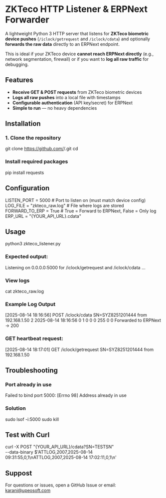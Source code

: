 # ZKTeco HTTP Listener & ERPNext Forwarder

A lightweight Python 3 HTTP server that listens for **ZKTeco biometric device pushes** (`/iclock/getrequest` and `/iclock/cdata`) and optionally **forwards the raw data** directly to an ERPNext endpoint.

This is ideal if your ZKTeco device **cannot reach ERPNext directly** (e.g., network segmentation, firewall) or if you want to **log all raw traffic** for debugging.

## Features

- **Receive GET & POST requests** from ZKTeco biometric devices
- **Logs all raw pushes** into a local file with timestamps
- **Configurable authentication** (API key/secret) for ERPNext
- **Simple to run** — no heavy dependencies

## Installation

### 1. Clone the repository
git clone https://github.com/<your-username>/<your-repo>.git
cd <your-repo>

### Install required packages
pip install requests

## Configuration
LISTEN_PORT = 5000                      # Port to listen on (must match device config)
LOG_FILE    = "zkteco_raw.log"          # File where logs are stored
FORWARD_TO_ERP = True                   # True = Forward to ERPNext, False = Only log
ERP_URL     = "{YOUR_API_URL}.cdata"

## Usage
python3 zkteco_listener.py

### Expected output:
Listening on 0.0.0.0:5000 for /iclock/getrequest and /iclock/cdata …

### View logs
cat zkteco_raw.log

### Example Log Output
[2025-08-14 18:16:56] POST /iclock/cdata SN=SYZ8251201444 from 192.168.1.50
2   2025-08-14 18:16:56  0   1   0   0   0   255 0   0
Forwarded to ERPNext -> 200

### GET heartbeat request:
[2025-08-14 18:17:01] GET /iclock/getrequest SN=SYZ8251201444 from 192.168.1.50

## Troubleshooting
### Port already in use
Failed to bind port 5000: [Errno 98] Address already in use

### Solution
sudo lsof -i:5000
sudo kill <PID>

## Test with Curl
curl -X POST "{YOUR_API_URL}/cdata?SN=TESTSN" \
     --data-binary $'ATTLOG,2007,2025-08-14 09:31:55,0,1\nATTLOG,2007,2025-08-14 17:02:11,0,1\n'


## Suppost
For questions or issues, open a GitHub Issue or email: karani@upeosoft.com
